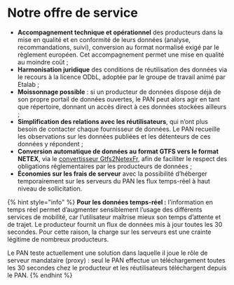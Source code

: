 # Notre offre de service

* **Accompagnement technique et opérationnel** des producteurs dans la mise en qualité et en conformité de leurs données \(analyse, recommandations, suivi\), conversion au format normalisé exigé par le règlement européen. Cet accompagnement permet une mise en qualité au moindre coût ;
* **Harmonisation juridique** des conditions de réutilisation des données via le recours à la licence ODbL, adoptée par le groupe de travail animé par Etalab ;
* **Moissonnage possible** : si un producteur de données dispose déjà de son propre portail de données ouvertes, le PAN peut alors agir en tant que répertoire, donnant un accès direct à ces données stockées ailleurs ;
* **Simplification des relations avec les réutilisateurs**, qui n’ont plus besoin de contacter chaque fournisseur de données. Le PAN recueille les observations sur les données publiées et les détenteurs de ces données y répondent ;
* **Conversion automatique de données au format GTFS vers le format NETEX**, via le [convertisseur Gtfs2NetexFr](http://lafabriquedesmobilites.fr/articles/innovation/gtfs2netexfr-nouvel-outil-open-source-pour-faciliter-la-production-de-donnees-transport-au-format-netex/), afin de faciliter le respect des obligations réglementaires par les producteurs de données ;
* **Économies sur les frais de serveur** avec la possibilité d’héberger temporairement sur les serveurs du PAN les flux temps-réel à haut niveau de sollicitation.

{% hint style="info" %}
**Pour les données temps-réel :** l’information en temps réel permet d’augmenter sensiblement l’usage des différents services de mobilité, car l’utilisateur maîtrise mieux son temps d’attente et de trajet. Le producteur fournit un flux de données mis à jour toutes les 30 secondes. Pour cette raison, la charge sur les serveurs est une crainte légitime de nombreux producteurs. 

Le PAN teste actuellement une solution dans laquelle il joue le rôle de serveur mandataire \(proxy\) : seul le PAN effectue un téléchargement toutes les 30 secondes chez le producteur et les réutilisateurs téléchargent depuis le PAN.
{% endhint %}

